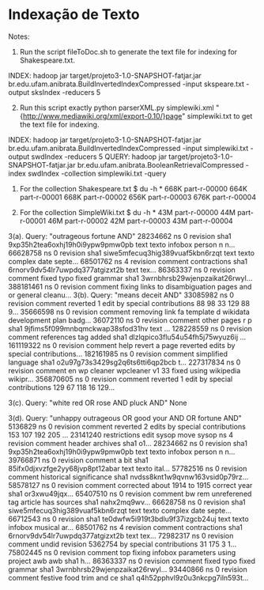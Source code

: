 Indexação de Texto
==================

Notes: 
1) Run the script fileToDoc.sh to generate the text file for indexing for Shakespeare.txt.

INDEX: hadoop jar target/projeto3-1.0-SNAPSHOT-fatjar.jar br.edu.ufam.anibrata.BuildInvertedIndexCompressed -input skspeare.txt -output sksIndex -reducers 5

2) Run this script exactly python parserXML.py simplewiki.xml "{http://www.mediawiki.org/xml/export-0.10/}page" simplewiki.txt to get the text file for indexing.

INDEX: hadoop jar target/projeto3-1.0-SNAPSHOT-fatjar.jar br.edu.ufam.anibrata.BuildInvertedIndexCompressed -input simplewiki.txt -output swdIndex -reducers 5
QUERY: hadoop jar target/projeto3-1.0-SNAPSHOT-fatjar.jar br.edu.ufam.anibrata.BooleanRetrievalCompressed -index swdIndex -collection simplewiki.txt -query <query string provided in the answers below>

1. For the collection Shakespeare.txt
$ du -h *
668K	part-r-00000
664K	part-r-00001
668K	part-r-00002
656K	part-r-00003
676K	part-r-00004

2. For the collection SimpleWiki.txt
$ du -h *
43M	part-r-00000
44M	part-r-00001
46M	part-r-00002
42M	part-r-00003
43M	part-r-00004

3(a).	Query: "outrageous fortune AND"
28234662	ns 0 revision sha1 9xp35h2tea6oxhj19h0i9ypw9pmw0pb text texto infobox person n n...
66628758	ns 0 revision sha1 siwe5mfecuq3hig389vuaf5kbn6rzqt text texto complex date septe...
68501762	ns 4 revision comment contractions sha1 6rnorv9dv54lr7uwpdq377atgizxt2b text tex...
86363337	ns 0 revision comment fixed typo fixed grammar sha1 3wrnbhrsb29wjenpzaikat26rwyl...
388181461	ns 0 revision comment fixing links to disambiguation pages and or general cleanu...
3(b).	Query: "means deceit AND"
33085982	ns 0 revision comment reverted 1 edit by special contributions 88 98 33 129 88 9...
35666598	ns 0 revision comment removing link fa template d wikidata development plan badg...
36072110	ns 0 revision comment other pages r p sha1 9jfims5f099mnbqmckwap38sfod31hv text ...
128228559	ns 0 revision comment references tag added sha1 dlzlqpico3flu54u54fh5j75wyuz6ij ...
161119322	ns 0 revision comment help revert a page reverted edits by special contributions...
182161985	ns 0 revision comment simplified language sha1 o2u97g73s3429sg2q6ts6tti6qp2bcb t...
227317834	ns 0 revision comment en wp cleaner wpcleaner v1 33 fixed using wikipedia wikipr...
356870605	ns 0 revision comment reverted 1 edit by special contributions 129 67 118 16 129...

3(c).	Query: "white red OR rose AND pluck AND"
None

3(d).	Query: "unhappy outrageous OR good your AND OR fortune AND"
5136829		ns 0 revision comment reverted 2 edits by special contributions 153 107 192 205 ...
23141240	restrictions edit sysop move sysop ns 4 revision comment header archives sha1 o1...
28234662	ns 0 revision sha1 9xp35h2tea6oxhj19h0i9ypw9pmw0pb text texto infobox person n n...
39766871	ns 0 revision comment a bit sha1 85ifx0djxvzfge2yy68jvp8pt12abar text texto ital...
57782516	ns 0 revision comment historical significance sha1 nvdss8knt1w9qvnw163vsid0p79rz...
58578127	ns 0 revision comment corrected about 1914 to 1915 correct year sha1 or3xwu49jqx...
65407510	ns 0 revision comment bw rem unreferened tag article has sources sha1 nahx2mq9wv...
66628758	ns 0 revision sha1 siwe5mfecuq3hig389vuaf5kbn6rzqt text texto complex date septe...
66712543	ns 0 revision sha1 te0dwfw5i919t3bdlu9f37izgcb24uj text texto infobox musical ar...
68501762	ns 4 revision comment contractions sha1 6rnorv9dv54lr7uwpdq377atgizxt2b text tex...
72982317	ns 0 revision comment undid revision 5362754 by special contributions 31 175 3 1...
75802445	ns 0 revision comment top fixing infobox parameters using project awb awb sha1 h...
86363337	ns 0 revision comment fixed typo fixed grammar sha1 3wrnbhrsb29wjenpzaikat26rwyl...
93440866	ns 0 revision comment festive food trim and ce sha1 q4h52pphvl9z0u3nkcpg7iln593t...

